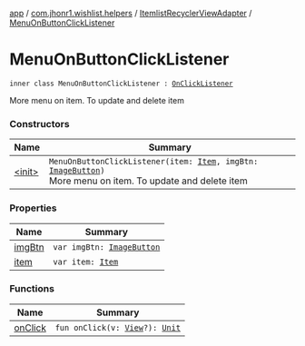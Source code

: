 [app](../../../index.md) / [com.jhonr1.wishlist.helpers](../../index.md) / [ItemlistRecyclerViewAdapter](../index.md) / [MenuOnButtonClickListener](./index.md)

# MenuOnButtonClickListener

`inner class MenuOnButtonClickListener : `[`OnClickListener`](https://developer.android.com/reference/android/view/View/OnClickListener.html)

More menu on item. To update and delete item

### Constructors

| Name | Summary |
|---|---|
| [&lt;init&gt;](-init-.md) | `MenuOnButtonClickListener(item: `[`Item`](../../-item/index.md)`, imgBtn: `[`ImageButton`](https://developer.android.com/reference/android/widget/ImageButton.html)`)`<br>More menu on item. To update and delete item |

### Properties

| Name | Summary |
|---|---|
| [imgBtn](img-btn.md) | `var imgBtn: `[`ImageButton`](https://developer.android.com/reference/android/widget/ImageButton.html) |
| [item](item.md) | `var item: `[`Item`](../../-item/index.md) |

### Functions

| Name | Summary |
|---|---|
| [onClick](on-click.md) | `fun onClick(v: `[`View`](https://developer.android.com/reference/android/view/View.html)`?): `[`Unit`](https://kotlinlang.org/api/latest/jvm/stdlib/kotlin/-unit/index.html) |
